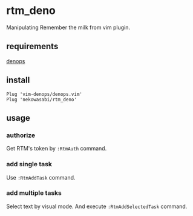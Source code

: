 # rtm_deno

Manipulating Remember the milk from vim plugin.

## requirements
[denops](https://github.com/vim-denops/denops.vim)

## install
```
Plug 'vim-denops/denops.vim'
Plug 'nekowasabi/rtm_deno'
```

## usage
### authorize
Get RTM's token by `:RtmAuth` command.

### add single task
Use `:RtmAddTask` command.

### add multiple tasks
Select text by visual mode.
And execute `:RtmAddSelectedTask` command.
